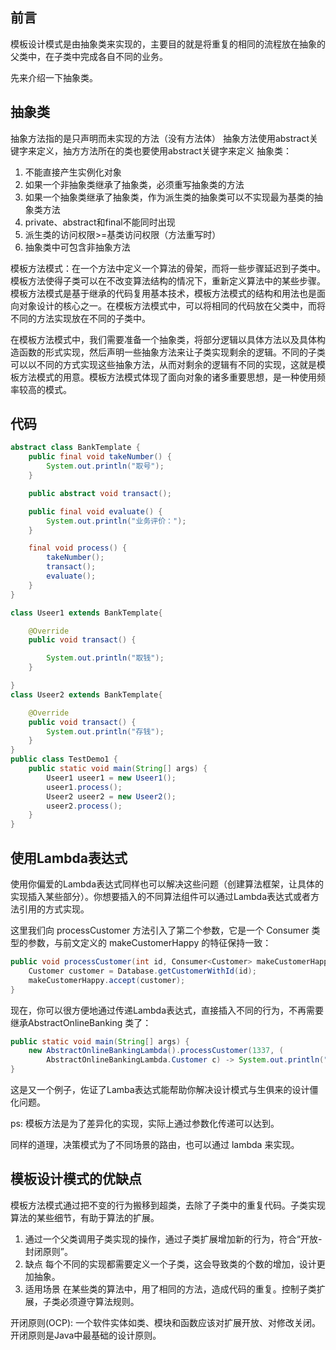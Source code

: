 ## 前言

模板设计模式是由抽象类来实现的，主要目的就是将重复的相同的流程放在抽象的父类中，在子类中完成各自不同的业务。

先来介绍一下抽象类。

## 抽象类

抽象方法指的是只声明而未实现的方法（没有方法体）
抽象方法使用abstract关键字来定义，抽⽅方法所在的类也要使用abstract关键字来定义
抽象类：

1. 不能直接产生实例化对象
2. 如果一个非抽象类继承了抽象类，必须重写抽象类的方法
3. 如果一个抽象类继承了抽象类，作为派生类的抽象类可以不实现最为基类的抽象类方法
4. private、abstract和final不能同时出现
5. 派生类的访问权限>=基类访问权限（方法重写时）
6. 抽象类中可包含非抽象方法

模板方法模式：在一个方法中定义一个算法的骨架，而将一些步骤延迟到子类中。模板方法使得子类可以在不改变算法结构的情况下，重新定义算法中的某些步骤。模板方法模式是基于继承的代码复用基本技术，模板方法模式的结构和用法也是面向对象设计的核心之一。在模板方法模式中，可以将相同的代码放在父类中，而将不同的方法实现放在不同的子类中。

在模板方法模式中，我们需要准备一个抽象类，将部分逻辑以具体方法以及具体构造函数的形式实现，然后声明一些抽象方法来让子类实现剩余的逻辑。不同的子类可以以不同的方式实现这些抽象方法，从而对剩余的逻辑有不同的实现，这就是模板方法模式的用意。模板方法模式体现了面向对象的诸多重要思想，是一种使用频率较高的模式。

## 代码

```java
abstract class BankTemplate {
    public final void takeNumber() {
        System.out.println("取号");
    }

    public abstract void transact();

    public final void evaluate() {
        System.out.println("业务评价：");
    }

    final void process() {
        takeNumber();
        transact();
        evaluate();
    }
}

class Useer1 extends BankTemplate{

    @Override
    public void transact() {

        System.out.println("取钱");
    }

}
class Useer2 extends BankTemplate{

    @Override
    public void transact() {
        System.out.println("存钱");
    }
}
public class TestDemo1 {
    public static void main(String[] args) {
        Useer1 useer1 = new Useer1();
        useer1.process();
        Useer2 useer2 = new Useer2();
        useer2.process();
    }
}
```

## 使用Lambda表达式

使用你偏爱的Lambda表达式同样也可以解决这些问题（创建算法框架，让具体的实现插入某些部分）。你想要插入的不同算法组件可以通过Lambda表达式或者方法引用的方式实现。

这里我们向 processCustomer 方法引入了第二个参数，它是一个 Consumer 类型的参数，与前文定义的 makeCustomerHappy 的特征保持一致：

```java
public void processCustomer(int id, Consumer<Customer> makeCustomerHappy) {
    Customer customer = Database.getCustomerWithId(id);
    makeCustomerHappy.accept(customer);
}
```

现在，你可以很方便地通过传递Lambda表达式，直接插入不同的行为，不再需要继承AbstractOnlineBanking 类了：

```java
public static void main(String[] args) {
    new AbstractOnlineBankingLambda().processCustomer(1337, (
        AbstractOnlineBankingLambda.Customer c) -> System.out.println("Hello!"));
}
```

这是又一个例子，佐证了Lamba表达式能帮助你解决设计模式与生俱来的设计僵化问题。

ps: 模板方法是为了差异化的实现，实际上通过参数化传递可以达到。

同样的道理，决策模式为了不同场景的路由，也可以通过 lambda 来实现。

## 模板设计模式的优缺点

模板方法模式通过把不变的行为搬移到超类，去除了子类中的重复代码。子类实现算法的某些细节，有助于算法的扩展。

1. 通过一个父类调用子类实现的操作，通过子类扩展增加新的行为，符合“开放-封闭原则”。 
2. 缺点 每个不同的实现都需要定义一个子类，这会导致类的个数的增加，设计更加抽象。 
3. 适用场景 在某些类的算法中，用了相同的方法，造成代码的重复。控制子类扩展，子类必须遵守算法规则。

开闭原则(OCP): 一个软件实体如类、模块和函数应该对扩展开放、对修改关闭。
开闭原则是Java中最基础的设计原则。